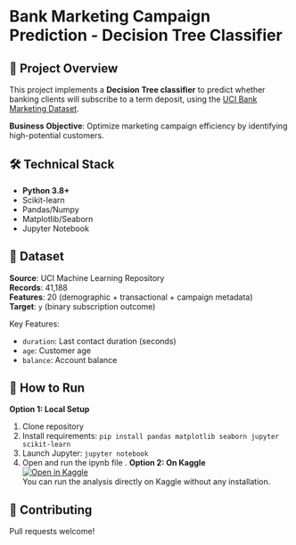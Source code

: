 # Bank Marketing Campaign Prediction - Decision Tree Classifier

## 📌 Project Overview
This project implements a **Decision Tree classifier** to predict whether banking clients will subscribe to a term deposit, using the [UCI Bank Marketing Dataset](https://archive.ics.uci.edu/ml/datasets/Bank+Marketing).

**Business Objective**: Optimize marketing campaign efficiency by identifying high-potential customers.

## 🛠️ Technical Stack
- **Python 3.8+**
- Scikit-learn
- Pandas/Numpy
- Matplotlib/Seaborn
- Jupyter Notebook

## 📂 Dataset
**Source**: UCI Machine Learning Repository  
**Records**: 41,188  
**Features**: 20 (demographic + transactional + campaign metadata)  
**Target**: `y` (binary subscription outcome)

Key Features:
- `duration`: Last contact duration (seconds)
- `age`: Customer age
- `balance`: Account balance

## 🚀 How to Run
**Option 1: Local Setup**
1. Clone repository
2. Install requirements: `pip install pandas matplotlib seaborn jupyter scikit-learn`
3. Launch Jupyter: `jupyter notebook`
4. Open and run the ipynb file .
**Option 2: On Kaggle**  
[![Open in Kaggle](https://kaggle.com/static/images/open-in-kaggle.svg)](https://www.kaggle.com/code/naiimarejeb/task-03)  
You can run the analysis directly on Kaggle without any installation.


## 🤝 Contributing
Pull requests welcome!
